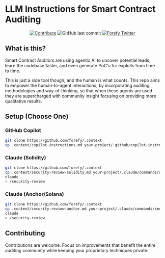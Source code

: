 # LLM Instructions for Smart Contract Auditing

<p align="center">
<a href="https://github.com/forefy/.context/edit/main/copilot-instructions.md"><img alt="Contribute" title="Contribute to copilot-instructions.md" src="https://img.shields.io/badge/Contribute-copilot--instructions.md-blue?logo=github"></a>
<img alt="GitHub last commit" title="GitHub last commit" src="https://img.shields.io/github/last-commit/forefy/.context">
<a href="https://twitter.com/forefy"><img alt="Forefy Twitter" title="Forefy Twitter" src="https://img.shields.io/twitter/follow/forefy.svg?logo=twitter"></a>

</p>

## What is this?

Smart Contract Auditors are using agentic AI to uncover potential leads, learn the codebase faster, and even generate PoC's for exploits from time to time.

This is just a side tool though, and the human is what counts. This repo aims to empower the human-to-agent interactions, by incorporating auditing methodologies and way-of-thinking, so that when these agents are used they are supercharged with community insight focusing on providing more qualitative results.


## Setup (Choose One)

### GitHub Copilot

```bash
git clone https://github.com/forefy/.context
cp .context/copilot-instructions.md your-project/.github/copilot-instructions.md
```

### Claude (Solidity)

```bash
git clone https://github.com/forefy/.context
cp .context/security-review-solidity.md your-project/.claude/commands/security-review.md
claude
> /security-review
```

### Claude (Anchor/Solana)

```bash
git clone https://github.com/forefy/.context
cp .context/security-review-anchor.md your-project/.claude/commands/security-review.md
claude
> /security-review
```


## Contributing

Contributions are welcome. Focus on improvements that benefit the entire auditing community while keeping your proprietary techniques private.